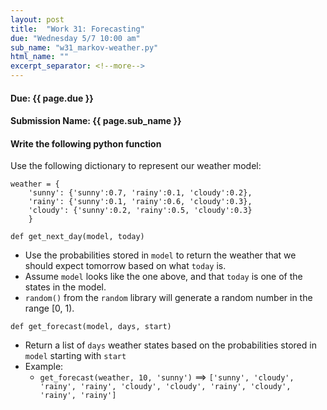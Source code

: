 ```yaml
---
layout: post
title:  "Work 31: Forecasting"
due: "Wednesday 5/7 10:00 am"
sub_name: "w31_markov-weather.py"
html_name: ""
excerpt_separator: <!--more-->
---
```


#### Due: {{ page.due }}
#### Submission Name: {{ page.sub_name }}

#### Write the following python function
Use the following dictionary to represent our weather model:
```
weather = {
    'sunny': {'sunny':0.7, 'rainy':0.1, 'cloudy':0.2},
    'rainy': {'sunny':0.1, 'rainy':0.6, 'cloudy':0.3},
    'cloudy': {'sunny':0.2, 'rainy':0.5, 'cloudy':0.3}
    }
```

`def get_next_day(model, today)`
- Use the probabilities stored in `model` to return the weather that we should expect tomorrow based on what `today` is.
- Assume `model` looks like the one above, and that `today` is one of the states in the model.
- `random()` from the `random` library will generate a random number in the range [0, 1).

`def get_forecast(model, days, start)`
- Return a list of `days` weather states based on the probabilities stored in `model` starting with `start`
- Example:
  - `get_forecast(weather, 10, 'sunny')` ==> `['sunny', 'cloudy', 'rainy', 'rainy', 'cloudy', 'cloudy', 'rainy', 'cloudy', 'rainy', 'rainy']`
